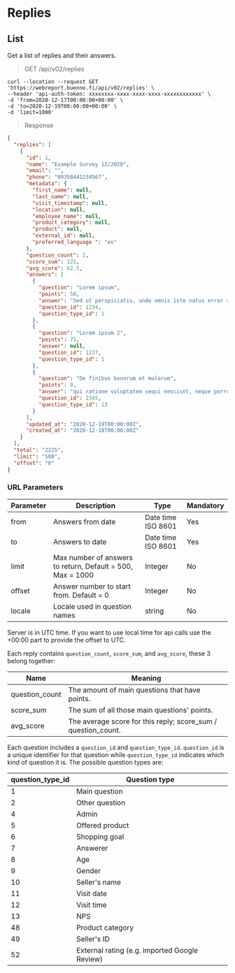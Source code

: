 # Replies

## List

Get a list of replies and their answers.

> GET /api/v02/replies

```shell
curl --location --request GET 'https://webreport.buenno.fi/api/v02/replies' \
--header 'api-auth-token: xxxxxxxx-xxxx-xxxx-xxxx-xxxxxxxxxxxx' \
-d 'from=2020-12-17T00:00:00+00:00' \
-d 'to=2020-12-19T00:00:00+00:00' \
-d 'limit=1000'
```

> Response

```json
{
  "replies": [
    {
      "id": 1,
      "name": "Example Survey 12/2020",
      "email": "",
      "phone": "00358441234567",
      "metadata": {
        "first_name": null,
        "last_name": null,
        "visit_timestamp": null,
        "location": null,
        "employee_name": null,
        "product_category": null,
        "product": null,
        "external_id": null,
        "preferred_language ": "en"
      },
      "question_count": 2,
      "score_sum": 125,
      "avg_score": 62.5,
      "answers": [
        {
          "question": "Lorem ipsum",
          "points": 50,
          "answer": "Sed ut perspiciatis, unde omnis iste natus error sit voluptatem accusantium doloremque laudantium.",
          "question_id": 1234,
          "question_type_id": 1
        },
        {
          "question": "Lorem ipsum 2",
          "points": 75,
          "answer": null,
          "question_id": 1237,
          "question_type_id": 1
        },
        {
          "question": "De finibus bonorum et malorum",
          "points": 0,
          "answer": "qui ratione voluptatem sequi nesciunt, neque porro quisquam est, qui do.",
          "question_id": 2345,
          "question_type_id": 13
        }
      ],
      "updated_at": "2020-12-19T00:00:00Z",
      "created_at": "2020-12-18T00:00:00Z"
    }
  ],
  "total": "2225",
  "limit": "500",
  "offset": "0"
}
```

### URL Parameters

Parameter | Description | Type | Mandatory
--------- | ----------- | ---- | --------
from | Answers from date | Date time ISO 8601  | Yes
to | Answers to date | Date time ISO 8601 | Yes
limit | Max number of answers to return, Default = 500, Max = 1000 | Integer | No
offset | Answer number to start from. Default = 0 | Integer | No
locale | Locale used in question names | string | No

Server is in UTC time. If you want to use local time for api calls use the +00:00 part to provide the offset to UTC.

Each reply contains `question_count`, `score_sum`, and `avg_score`, these 3 belong together:

Name | Meaning
--------- | ----
question_count | The amount of main questions that have points.
score_sum | The sum of all those main questions' points.
avg_score | The average score for this reply; score_sum / question_count.


Each question includes a `question_id` and `question_type_id`. `question_id` is a unique identifier for that question while `question_type_id` indicates which kind of question it is. The possible question types are:

question_type_id | Question type
--------- | ----
1 | Main question
2 | Other question
4 | Admin
5 | Offered product
6 | Shopping goal
7 | Answerer
8 | Age
9 | Gender
10 | Seller's name
11 | Visit date
12 | Visit time
13 | NPS
48 | Product category
49 | Seller's ID
52 | External rating (e.g. imported Google Review)
